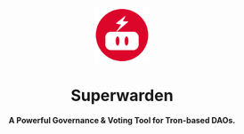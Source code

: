<div align="center">
    <img src="superwarden-logo.png" width=100>
    <h1>Superwarden</h1>
    <strong>A Powerful Governance & Voting Tool for Tron-based DAOs.</strong>
</div>
